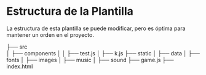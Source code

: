 # Estructura de la Plantilla

La estructura de esta plantilla se puede modificar, pero es óptima para mantener un orden en el proyecto.

├── src\
│   ├── components
│   │   ├── test.js
│   ├── k.js
├── static
│   ├── data
│   ├── fonts
│   ├── images
│   ├── music
│   ├── sound
├── game.js
├── index.html
